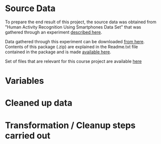 # Source Data #

To prepare the end result of this project, the source data was obtained from "Human Activity Recognition Using Smartphones Data Set" that was gathered through an experiment [described  here](http://archive.ics.uci.edu/ml/datasets/Human+Activity+Recognition+Using+Smartphones).

Data gathered through this experiment can be downloaded [from here](https://d396qusza40orc.cloudfront.net/getdata%2Fprojectfiles%2FUCI%20HAR%20Dataset.zip). Contents of this package (.zip) are explained in the Readme.txt file contained in the package and is made [available here](https://github.com/nagarajanchinnasamy/GettingAndCleaningDataCourseProject/blob/master/UCI%20HAR%20Dataset/README.txt).  

Set of files that are relevant for this course project are available [here](https://github.com/nagarajanchinnasamy/GettingAndCleaningDataCourseProject/blob/master/UCI%20HAR%20Dataset)

# Variables #

# Cleaned up data #

# Transformation / Cleanup steps carried out #

